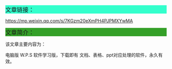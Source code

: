 <div style="background-color:#33ffcc;font-size:18px">文章链接：</div>



<a href="https://mp.weixin.qq.com/s/7KGzm20eXmPH4PJPMXYwMA" target="_blank" >https://mp.weixin.qq.com/s/7KGzm20eXmPH4PJPMXYwMA</a>



<div style="background-color:RGB(52,160,40);font-size:18px">文章简介：</div>

该文章主要内容为：

电脑版 W.P.S 软件学习版，下载即有 文档、表格、ppt对应处理的软件，永久有效。


